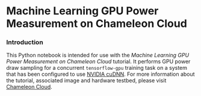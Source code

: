 # Machine Learning GPU Power Measurement on Chameleon Cloud

### Introduction

This Python notebook is intended for use with the _*Machine Learning GPU Power Measurement on Chameleon Cloud*_ tutorial. It performs GPU power draw sampling for a concurrent `tensorflow-gpu` training task on a system that has been configured to use [NVIDIA cuDNN](https://developer.nvidia.com/cudnn). For more information about the tutorial, associated image and hardware testbed, please visit [Chameleon Cloud](http://chameleoncloud.org).
